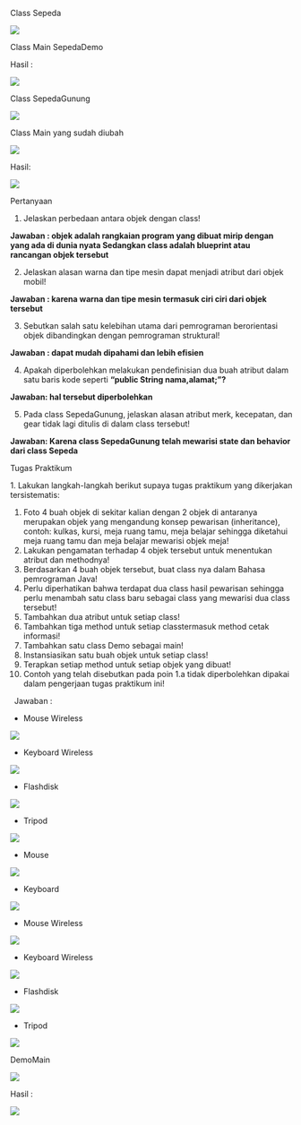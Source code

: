 ﻿Class Sepeda 

![](Aspose.Words.8ab76ae0-68a0-4cbc-be76-7cc5431cbdf4.001.jpeg)

Class Main SepedaDemo 

Hasil : 

![](Aspose.Words.8ab76ae0-68a0-4cbc-be76-7cc5431cbdf4.002.png)

Class SepedaGunung 

![](Aspose.Words.8ab76ae0-68a0-4cbc-be76-7cc5431cbdf4.003.png)

Class Main yang sudah diubah 

![](Aspose.Words.8ab76ae0-68a0-4cbc-be76-7cc5431cbdf4.004.jpeg)

Hasil: 

![](Aspose.Words.8ab76ae0-68a0-4cbc-be76-7cc5431cbdf4.005.png)

Pertanyaan  

1. Jelaskan perbedaan antara objek dengan class!  

**Jawaban : objek adalah rangkaian program yang dibuat mirip dengan yang ada di dunia nyata Sedangkan class adalah blueprint atau rancangan objek tersebut** 

2. Jelaskan alasan warna dan tipe mesin dapat menjadi atribut dari objek mobil!  

**Jawaban : karena warna dan tipe mesin termasuk ciri ciri dari objek tersebut** 

3. Sebutkan salah satu kelebihan utama dari pemrograman berorientasi objek dibandingkan dengan pemrograman struktural!  

**Jawaban : dapat mudah dipahami dan lebih efisien** 

4. Apakah diperbolehkan melakukan pendefinisian dua buah atribut dalam satu baris kode seperti **“public String nama,alamat;”?**  

**Jawaban: hal tersebut diperbolehkan** 

5. Pada class SepedaGunung, jelaskan alasan atribut merk, kecepatan, dan gear tidak lagi ditulis di dalam class tersebut!   

**Jawaban: Karena class SepedaGunung telah mewarisi state dan behavior dari class Sepeda**    

Tugas Praktikum  

1\. Lakukan langkah-langkah berikut supaya tugas praktikum yang dikerjakan tersistematis:  

1) Foto 4 buah objek di sekitar kalian dengan 2 objek di antaranya merupakan objek yang mengandung konsep pewarisan (inheritance), contoh: kulkas, kursi, meja ruang tamu, meja belajar sehingga diketahui meja ruang tamu dan meja belajar mewarisi objek meja!  
1) Lakukan pengamatan terhadap 4 objek tersebut untuk menentukan atribut dan methodnya!  
1) Berdasarkan 4 buah objek tersebut, buat class nya dalam Bahasa pemrograman Java!   
1) Perlu diperhatikan bahwa terdapat dua class hasil pewarisan sehingga perlu menambah satu class baru sebagai class yang mewarisi dua class tersebut!  
1) Tambahkan dua atribut untuk setiap class!  
1) Tambahkan tiga method untuk setiap classtermasuk method cetak informasi!  
1) Tambahkan satu class Demo sebagai main!  
1) Instansiasikan satu buah objek untuk setiap class!  
1) Terapkan setiap method untuk setiap objek yang dibuat!  
1) Contoh yang telah disebutkan pada poin 1.a tidak diperbolehkan dipakai dalam pengerjaan tugas praktikum ini!  

` `Jawaban : 

- Mouse Wireless 

![](Aspose.Words.8ab76ae0-68a0-4cbc-be76-7cc5431cbdf4.006.png)

- Keyboard Wireless 

![](Aspose.Words.8ab76ae0-68a0-4cbc-be76-7cc5431cbdf4.007.png)

- Flashdisk 

![](Aspose.Words.8ab76ae0-68a0-4cbc-be76-7cc5431cbdf4.008.png)

- Tripod 

![](Aspose.Words.8ab76ae0-68a0-4cbc-be76-7cc5431cbdf4.009.png)

- Mouse 

![](Aspose.Words.8ab76ae0-68a0-4cbc-be76-7cc5431cbdf4.010.jpeg)

- Keyboard 

![](Aspose.Words.8ab76ae0-68a0-4cbc-be76-7cc5431cbdf4.011.png)

- Mouse Wireless 

![](Aspose.Words.8ab76ae0-68a0-4cbc-be76-7cc5431cbdf4.012.png)

- Keyboard Wireless 

![](Aspose.Words.8ab76ae0-68a0-4cbc-be76-7cc5431cbdf4.013.png)

- Flashdisk 

![](Aspose.Words.8ab76ae0-68a0-4cbc-be76-7cc5431cbdf4.014.png)

- Tripod 

![](Aspose.Words.8ab76ae0-68a0-4cbc-be76-7cc5431cbdf4.015.jpeg)

DemoMain 

![](Aspose.Words.8ab76ae0-68a0-4cbc-be76-7cc5431cbdf4.016.jpeg)

Hasil : 

![](Aspose.Words.8ab76ae0-68a0-4cbc-be76-7cc5431cbdf4.017.png)
